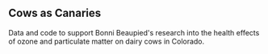 ## Cows as Canaries

Data and code to support Bonni Beaupied's research into the health effects of ozone and particulate matter on dairy cows in Colorado.